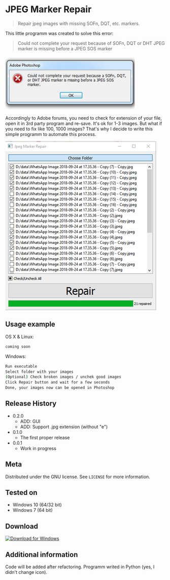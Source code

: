 # JPEG Marker Repair
> Repair jpeg images with missing SOFn, DQT, etc. markers.

This little programm was created to solve this error:
> Could not complete your request because of SOFn, DQT or DHT JPEG marker is missing before a JPEG SOS marker

![](header.png)

Accordingly to Adobe forums, you need to check for extension of your file, open it in 3rd party program and re-save. It's ok for 1-3 images. But what if you need to fix like 100, 1000 images? That's why I decide to write this simple programm to automate this process.

![](Screen.png)

## Usage example

OS X & Linux:

```sh
coming soon
```

Windows:

```sh
Run executable
Select folder with your images
(Optional) Check broken images / unchek good images
Click Repair button and wait for a few seconds
Done, your images now can be opened in Photoshop
```

## Release History

* 0.2.0
    * ADD: GUI
    * ADD: Support .jpg extension (without "e")
* 0.1.0
    * The first proper release
* 0.0.1
    * Work in progress

## Meta

Distributed under the GNU license. See ``LICENSE`` for more information.

## Tested on
* Windows 10 (64/32 bit)
* Windows 7 (64 bit)

## Download
[![Download for Windows](https://radio.co/uploads/windows-button-download.png)](https://github.com/0xSauel/jpeg-marker-repair/raw/master/Image_Repair_v2.exe)


## Additional information

Code will be added after refactoring.
Programm writed in Python (yes, I didn't change icon).



